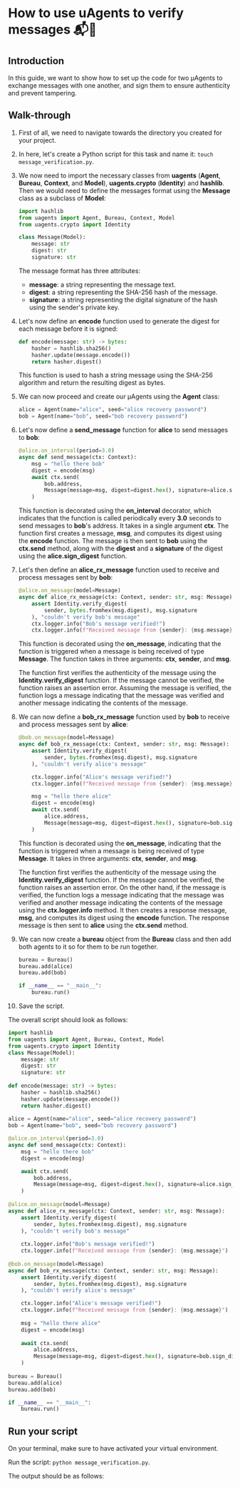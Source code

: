 # How to use uAgents to verify messages 📬🔐

## Introduction

In this guide, we want to show how to set up the code for two μAgents to exchange messages with one another, and sign them to ensure authenticity and prevent tampering. 

## Walk-through

1. First of all, we need to navigate towards the directory you created for your project. 

2. In here, let's create a Python script for this task and name it: `touch message_verification.py`.

3. We now need to import the necessary classes from **uagents** (**Agent**, **Bureau**, **Context**, and **Model**), **uagents.crypto** (**Identity**) and **hashlib**. Then we would need to define the messages format using the **Message** class as a subclass of **Model**:

    ```py copy
    import hashlib
    from uagents import Agent, Bureau, Context, Model
    from uagents.crypto import Identity

    class Message(Model):
        message: str
        digest: str
        signature: str
    ```

   The message format has three attributes: 

    - **message**: a string representing the message text.
    - **digest**: a string representing the SHA-256 hash of the message. 
    - **signature**: a string representing the digital signature of the hash using the sender's private key.

4. Let's now define an **encode** function used to generate the digest for each message before it is signed:

    ```py copy
    def encode(message: str) -> bytes:
        hasher = hashlib.sha256()
        hasher.update(message.encode())
        return hasher.digest()
    ```

     This function is used to hash a string message using the SHA-256 algorithm and return the resulting digest as bytes. 

5. We can now proceed and create our μAgents using the **Agent** class:

    ```py copy
    alice = Agent(name="alice", seed="alice recovery password")
    bob = Agent(name="bob", seed="bob recovery password")
    ```

6. Let's now define a **send_message** function for **alice** to send messages to **bob**:
 
    ```py copy
    @alice.on_interval(period=3.0)
    async def send_message(ctx: Context):
        msg = "hello there bob"
        digest = encode(msg)
        await ctx.send(
            bob.address,
            Message(message=msg, digest=digest.hex(), signature=alice.sign_digest(digest)),
        )
    ```

    This function is decorated using the **on_interval** decorator, which indicates that the function is called periodically every **3.0** seconds to send messages to **bob**'s address. It takes in a single argument **ctx**. The function first creates a message, **msg**, and computes its digest using the **encode** function. The message is then sent to **bob** using the **ctx.send** method, along with the **digest** and a **signature** of the digest using the **alice.sign_digest** function.

7. Let's then define an **alice_rx_message** function used to receive and process messages sent by **bob**:

    ```py copy
    @alice.on_message(model=Message)
    async def alice_rx_message(ctx: Context, sender: str, msg: Message):
        assert Identity.verify_digest(
            sender, bytes.fromhex(msg.digest), msg.signature
        ), "couldn't verify bob's message"
        ctx.logger.info("Bob's message verified!")
        ctx.logger.info(f"Received message from {sender}: {msg.message}")
    ```

    This function is decorated using the **on_message**, indicating that the function is triggered when a message is being received of type **Message**. The function takes in three arguments: **ctx**, **sender**, and **msg**.  

    The function first verifies the authenticity of the message using the **Identity.verify_digest** function. If the message cannot be verified, the function raises an assertion error. Assuming the message is verified, the function logs a message indicating that the message was verified and another message indicating the contents of the message.

8. We can now define a **bob_rx_message** function used by **bob** to receive and process messages sent by **alice**:

    ```py copy
    @bob.on_message(model=Message)
    async def bob_rx_message(ctx: Context, sender: str, msg: Message):
        assert Identity.verify_digest(
            sender, bytes.fromhex(msg.digest), msg.signature
        ), "couldn't verify alice's message"

        ctx.logger.info("Alice's message verified!")
        ctx.logger.info(f"Received message from {sender}: {msg.message}")
   
        msg = "hello there alice"
        digest = encode(msg)
        await ctx.send(
            alice.address,
            Message(message=msg, digest=digest.hex(), signature=bob.sign_digest(digest)),
        )
    ```

    This function is decorated using the **on_message**, indicating that the function is triggered when a message is being received of type **Message**. It takes in three arguments: **ctx**, **sender**, and **msg**.

    The function first verifies the authenticity of the message using the **Identity.verify_digest** function. If the message cannot be verified, the function raises an assertion error. On the other hand, if the message is verified, the function logs a message indicating that the message was verified and another message indicating the contents of the message using the **ctx.logger.info** method. It then creates a response message, **msg**, and computes its digest using the **encode** function. The response message is then sent to **alice** using the **ctx.send** method.

9. We can now create a **bureau** object from the **Bureau** class and then add both agents to it so for them to be run together.

    ```py copy
    bureau = Bureau()
    bureau.add(alice)
    bureau.add(bob)

    if __name__ == "__main__":
        bureau.run()
    ```

10. Save the script.

The overall script should look as follows: 

```py copy filename="message_verification.py"
import hashlib
from uagents import Agent, Bureau, Context, Model
from uagents.crypto import Identity
class Message(Model):
    message: str
    digest: str
    signature: str
    
def encode(message: str) -> bytes:
    hasher = hashlib.sha256()
    hasher.update(message.encode())
    return hasher.digest()
    
alice = Agent(name="alice", seed="alice recovery password")
bob = Agent(name="bob", seed="bob recovery password")

@alice.on_interval(period=3.0)
async def send_message(ctx: Context):
    msg = "hello there bob"
    digest = encode(msg)

    await ctx.send(
        bob.address,
        Message(message=msg, digest=digest.hex(), signature=alice.sign_digest(digest)),
    )
    
@alice.on_message(model=Message)
async def alice_rx_message(ctx: Context, sender: str, msg: Message):
    assert Identity.verify_digest(
        sender, bytes.fromhex(msg.digest), msg.signature
    ), "couldn't verify bob's message"
    
    ctx.logger.info("Bob's message verified!")
    ctx.logger.info(f"Received message from {sender}: {msg.message}")
    
@bob.on_message(model=Message)
async def bob_rx_message(ctx: Context, sender: str, msg: Message):
    assert Identity.verify_digest(
        sender, bytes.fromhex(msg.digest), msg.signature
    ), "couldn't verify alice's message"

    ctx.logger.info("Alice's message verified!")
    ctx.logger.info(f"Received message from {sender}: {msg.message}")
    
    msg = "hello there alice"
    digest = encode(msg)
    
    await ctx.send(
        alice.address,
        Message(message=msg, digest=digest.hex(), signature=bob.sign_digest(digest)),
    )
    
bureau = Bureau()
bureau.add(alice)
bureau.add(bob)

if __name__ == "__main__":
    bureau.run()
```

## Run your script

On your terminal, make sure to have activated your virtual environment.

Run the script: `python message_verification.py`.

The output should be as follows:

```

```
